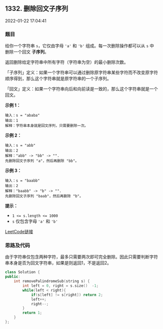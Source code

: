 ## 1332. 删除回文子序列

2022-01-22 17:04:41

### 题目

给你一个字符串 ``s``，它仅由字母 ``'a'`` 和 ``'b'`` 组成。每一次删除操作都可以从 ``s`` 中删除一个回文 **子序列**。

返回删除给定字符串中所有字符（字符串为空）的最小删除次数。

「子序列」定义：如果一个字符串可以通过删除原字符串某些字符而不改变原字符顺序得到，那么这个字符串就是原字符串的一个子序列。

「回文」定义：如果一个字符串向后和向前读是一致的，那么这个字符串就是一个回文。



**示例 1：**

```
输入：s = "ababa"
输出：1
解释：字符串本身就是回文序列，只需要删除一次。
```

**示例 2：**

```
输入：s = "abb"
输出：2
解释："abb" -> "bb" -> "".
先删除回文子序列 "a"，然后再删除 "bb"。
```

**示例 3：**

```
输入：s = "baabb"
输出：2
解释："baabb" -> "b" -> "".
先删除回文子序列 "baab"，然后再删除 "b"。
```



**提示：**


- ``1 <= s.length <= 1000``
- ``s`` 仅包含字母 ``'a'``  和 ``'b'``



[LeetCode链接](https://leetcode-cn.com/problems/remove-palindromic-subsequences/)

### 思路及代码

由于字符串仅包含两种字符，最多只需要两次即可完全删除。因此只需要判断字符串本身是否为回文字符串，如果是则返回1，不是返回2。

```cpp
class Solution {
public:
    int removePalindromeSub(string s) {
        int left = 0, right = s.size()  -1;
        while(left < right){
            if(s[left] != s[right]) return 2;
            left++;
            right--;
        }
        return 1;
    }
};
```